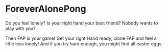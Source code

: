 # ForeverAlonePong
Do you feel lonely? 
Is your right hand your best friend? 
Nobody wants to play with you?

Then FAP is your game! 
Get your right Hand ready, 
clone FAP and feel a little less lonely!
And if you try hard enough, you might find all easter eggs.
